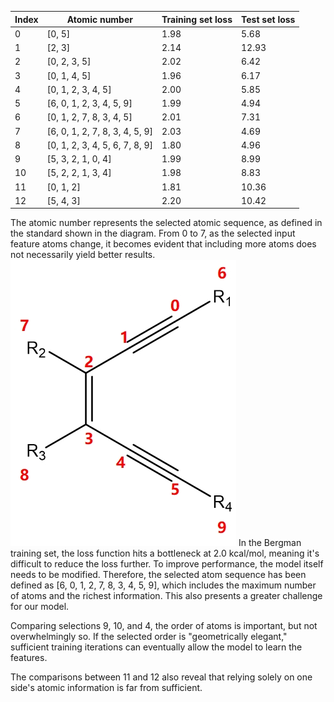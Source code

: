 



| Index | Atomic number                  | Training set loss | Test set loss |
| ----- | ------------------------------ | ----------------- | ------------- |
| 0     | [0, 5]                         | 1.98              | 5.68          |
| 1     | [2, 3]                         | 2.14              | 12.93         |
| 2     | [0, 2, 3, 5]                   | 2.02              | 6.42          |
| 3     | [0, 1, 4, 5]                   | 1.96              | 6.17          |
| 4     | [0, 1, 2, 3, 4, 5]             | 2.00              | 5.85          |
| 5     | [6, 0, 1, 2, 3, 4, 5, 9]       | 1.99              | 4.94          |
| 6     | [0, 1, 2, 7, 8, 3, 4, 5]       | 2.01              | 7.31          |
| 7     | [6, 0, 1, 2, 7, 8, 3, 4, 5, 9] | 2.03              | 4.69          |
| 8     | [0, 1, 2, 3, 4, 5, 6, 7, 8, 9] | 1.80              | 4.96          |
| 9     | [5, 3, 2, 1, 0, 4]             | 1.99              | 8.99          |
| 10    | [5, 2, 2, 1, 3, 4]             | 1.98              | 8.83          |
| 11    | [0, 1, 2]                      | 1.81              | 10.36         |
| 12    | [5, 4, 3]                      | 2.20              | 10.42         |


The atomic number represents the selected atomic sequence, as defined in the standard shown in the diagram. From 0 to 7, as the selected input feature atoms change, it becomes evident that including more atoms does not necessarily yield better results.
![alt text](../pic/Bergman.jpg)
In the Bergman training set, the loss function hits a bottleneck at 2.0 kcal/mol, meaning it's difficult to reduce the loss further. To improve performance, the model itself needs to be modified. Therefore, the selected atom sequence has been defined as [6, 0, 1, 2, 7, 8, 3, 4, 5, 9], which includes the maximum number of atoms and the richest information. This also presents a greater challenge for our model.

Comparing selections 9, 10, and 4, the order of atoms is important, but not overwhelmingly so. If the selected order is "geometrically elegant," sufficient training iterations can eventually allow the model to learn the features.

The comparisons between 11 and 12 also reveal that relying solely on one side's atomic information is far from sufficient.










